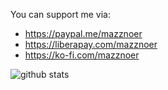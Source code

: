 You can support me via:
+ https://paypal.me/mazznoer
+ https://liberapay.com/mazznoer
+ https://ko-fi.com/mazznoer

![github stats](https://github-readme-stats.vercel.app/api?username=mazznoer&show_icons=true&include_all_commits=true&theme=tokyonight)

